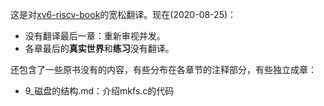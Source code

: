 这是对[xv6-riscv-book](https://github.com/mit-pdos/xv6-riscv-book)的宽松翻译。现在(2020-08-25)：

- 没有翻译最后一章：重新审视并发。
- 各章最后的**真实世界**和**练习**没有翻译。

还包含了一些原书没有的内容，有些分布在各章节的注释部分，有些独立成章：

- 9_磁盘的结构.md：介绍mkfs.c的代码